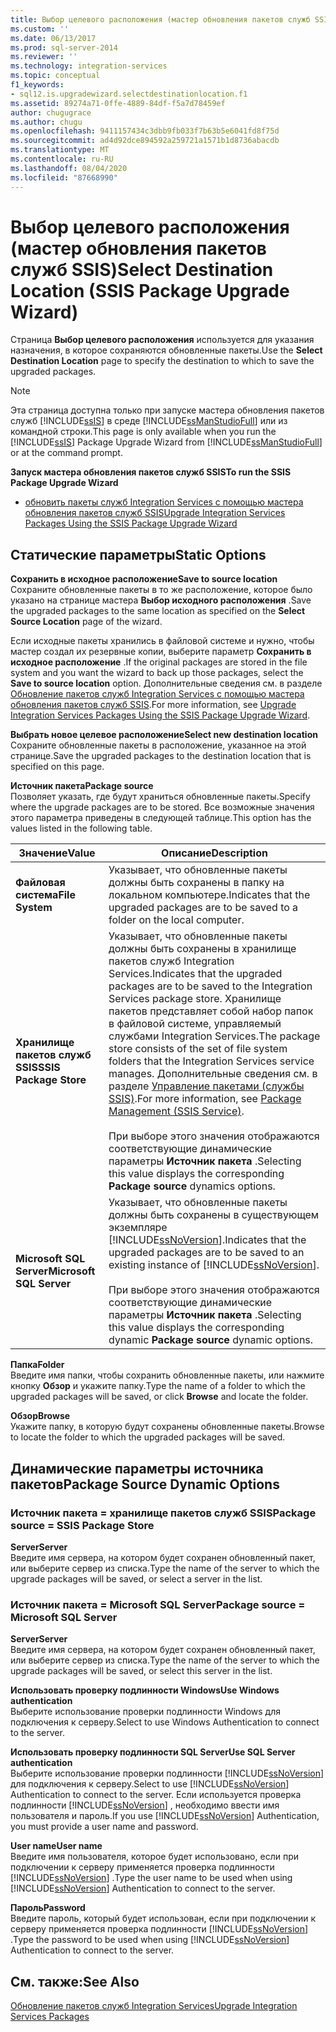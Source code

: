 ```yaml
---
title: Выбор целевого расположения (мастер обновления пакетов служб SSIS) | Документация Майкрософт
ms.custom: ''
ms.date: 06/13/2017
ms.prod: sql-server-2014
ms.reviewer: ''
ms.technology: integration-services
ms.topic: conceptual
f1_keywords:
- sql12.is.upgradewizard.selectdestinationlocation.f1
ms.assetid: 89274a71-0ffe-4889-84df-f5a7d78459ef
author: chugugrace
ms.author: chugu
ms.openlocfilehash: 9411157434c3dbb9fb033f7b63b5e6041fd8f75d
ms.sourcegitcommit: ad4d92dce894592a259721a1571b1d8736abacdb
ms.translationtype: MT
ms.contentlocale: ru-RU
ms.lasthandoff: 08/04/2020
ms.locfileid: "87668990"
---
```

# <a name="select-destination-location-ssis-package-upgrade-wizard"></a><span data-ttu-id="a3d12-102">Выбор целевого расположения (мастер обновления пакетов служб SSIS)</span><span class="sxs-lookup"><span data-stu-id="a3d12-102">Select Destination Location (SSIS Package Upgrade Wizard)</span></span>
  <span data-ttu-id="a3d12-103">Страница **Выбор целевого расположения** используется для указания назначения, в которое сохраняются обновленные пакеты.</span><span class="sxs-lookup"><span data-stu-id="a3d12-103">Use the **Select Destination Location** page to specify the destination to which to save the upgraded packages.</span></span>  
  
> [!NOTE]  
>  <span data-ttu-id="a3d12-104">Эта страница доступна только при запуске мастера обновления пакетов служб [!INCLUDE[ssIS](../includes/ssis-md.md)] в среде [!INCLUDE[ssManStudioFull](../includes/ssmanstudiofull-md.md)] или из командной строки.</span><span class="sxs-lookup"><span data-stu-id="a3d12-104">This page is only available when you run the [!INCLUDE[ssIS](../includes/ssis-md.md)] Package Upgrade Wizard from [!INCLUDE[ssManStudioFull](../includes/ssmanstudiofull-md.md)] or at the command prompt.</span></span>  
  
 <span data-ttu-id="a3d12-105">**Запуск мастера обновления пакетов служб SSIS**</span><span class="sxs-lookup"><span data-stu-id="a3d12-105">**To run the SSIS Package Upgrade Wizard**</span></span>  
  
-   [<span data-ttu-id="a3d12-106">обновить пакеты служб Integration Services с помощью мастера обновления пакетов служб SSIS</span><span class="sxs-lookup"><span data-stu-id="a3d12-106">Upgrade Integration Services Packages Using the SSIS Package Upgrade Wizard</span></span>](install-windows/upgrade-integration-services-packages-using-the-ssis-package-upgrade-wizard.md)  
  
## <a name="static-options"></a><span data-ttu-id="a3d12-107">Статические параметры</span><span class="sxs-lookup"><span data-stu-id="a3d12-107">Static Options</span></span>  
 <span data-ttu-id="a3d12-108">**Сохранить в исходное расположение**</span><span class="sxs-lookup"><span data-stu-id="a3d12-108">**Save to source location**</span></span>  
 <span data-ttu-id="a3d12-109">Сохраните обновленные пакеты в то же расположение, которое было указано на странице мастера **Выбор исходного расположения** .</span><span class="sxs-lookup"><span data-stu-id="a3d12-109">Save the upgraded packages to the same location as specified on the **Select Source Location** page of the wizard.</span></span>  
  
 <span data-ttu-id="a3d12-110">Если исходные пакеты хранились в файловой системе и нужно, чтобы мастер создал их резервные копии, выберите параметр **Сохранить в исходное расположение** .</span><span class="sxs-lookup"><span data-stu-id="a3d12-110">If the original packages are stored in the file system and you want the wizard to back up those packages, select the **Save to source location** option.</span></span> <span data-ttu-id="a3d12-111">Дополнительные сведения см. в разделе [Обновление пакетов служб Integration Services с помощью мастера обновления пакетов служб SSIS](install-windows/upgrade-integration-services-packages-using-the-ssis-package-upgrade-wizard.md).</span><span class="sxs-lookup"><span data-stu-id="a3d12-111">For more information, see [Upgrade Integration Services Packages Using the SSIS Package Upgrade Wizard](install-windows/upgrade-integration-services-packages-using-the-ssis-package-upgrade-wizard.md).</span></span>  
  
 <span data-ttu-id="a3d12-112">**Выбрать новое целевое расположение**</span><span class="sxs-lookup"><span data-stu-id="a3d12-112">**Select new destination location**</span></span>  
 <span data-ttu-id="a3d12-113">Сохраните обновленные пакеты в расположение, указанное на этой странице.</span><span class="sxs-lookup"><span data-stu-id="a3d12-113">Save the upgraded packages to the destination location that is specified on this page.</span></span>  
  
 <span data-ttu-id="a3d12-114">**Источник пакета**</span><span class="sxs-lookup"><span data-stu-id="a3d12-114">**Package source**</span></span>  
 <span data-ttu-id="a3d12-115">Позволяет указать, где будут храниться обновленные пакеты.</span><span class="sxs-lookup"><span data-stu-id="a3d12-115">Specify where the upgrade packages are to be stored.</span></span> <span data-ttu-id="a3d12-116">Все возможные значения этого параметра приведены в следующей таблице.</span><span class="sxs-lookup"><span data-stu-id="a3d12-116">This option has the values listed in the following table.</span></span>  
  
|<span data-ttu-id="a3d12-117">Значение</span><span class="sxs-lookup"><span data-stu-id="a3d12-117">Value</span></span>|<span data-ttu-id="a3d12-118">Описание</span><span class="sxs-lookup"><span data-stu-id="a3d12-118">Description</span></span>|  
|-----------|-----------------|  
|<span data-ttu-id="a3d12-119">**Файловая система**</span><span class="sxs-lookup"><span data-stu-id="a3d12-119">**File System**</span></span>|<span data-ttu-id="a3d12-120">Указывает, что обновленные пакеты должны быть сохранены в папку на локальном компьютере.</span><span class="sxs-lookup"><span data-stu-id="a3d12-120">Indicates that the upgraded packages are to be saved to a folder on the local computer.</span></span>|  
|<span data-ttu-id="a3d12-121">**Хранилище пакетов служб SSIS**</span><span class="sxs-lookup"><span data-stu-id="a3d12-121">**SSIS Package Store**</span></span>|<span data-ttu-id="a3d12-122">Указывает, что обновленные пакеты должны быть сохранены в хранилище пакетов служб Integration Services.</span><span class="sxs-lookup"><span data-stu-id="a3d12-122">Indicates that the upgraded packages are to be saved to the Integration Services package store.</span></span> <span data-ttu-id="a3d12-123">Хранилище пакетов представляет собой набор папок в файловой системе, управляемый службами Integration Services.</span><span class="sxs-lookup"><span data-stu-id="a3d12-123">The package store consists of the set of file system folders that the Integration Services service manages.</span></span> <span data-ttu-id="a3d12-124">Дополнительные сведения см. в разделе [Управление пакетами (службы SSIS)](service/package-management-ssis-service.md).</span><span class="sxs-lookup"><span data-stu-id="a3d12-124">For more information, see [Package Management &#40;SSIS Service&#41;](service/package-management-ssis-service.md).</span></span><br /><br /> <span data-ttu-id="a3d12-125">При выборе этого значения отображаются соответствующие динамические параметры **Источник пакета** .</span><span class="sxs-lookup"><span data-stu-id="a3d12-125">Selecting this value displays the corresponding **Package source** dynamics options.</span></span>|  
|<span data-ttu-id="a3d12-126">**Microsoft SQL Server**</span><span class="sxs-lookup"><span data-stu-id="a3d12-126">**Microsoft SQL Server**</span></span>|<span data-ttu-id="a3d12-127">Указывает, что обновленные пакеты должны быть сохранены в существующем экземпляре [!INCLUDE[ssNoVersion](../includes/ssnoversion-md.md)].</span><span class="sxs-lookup"><span data-stu-id="a3d12-127">Indicates that the upgraded packages are to be saved to an existing instance of [!INCLUDE[ssNoVersion](../includes/ssnoversion-md.md)].</span></span><br /><br /> <span data-ttu-id="a3d12-128">При выборе этого значения отображаются соответствующие динамические параметры **Источник пакета** .</span><span class="sxs-lookup"><span data-stu-id="a3d12-128">Selecting this value displays the corresponding dynamic **Package source** dynamic options.</span></span>|  
  
 <span data-ttu-id="a3d12-129">**Папка**</span><span class="sxs-lookup"><span data-stu-id="a3d12-129">**Folder**</span></span>  
 <span data-ttu-id="a3d12-130">Введите имя папки, чтобы сохранить обновленные пакеты, или нажмите кнопку **Обзор** и укажите папку.</span><span class="sxs-lookup"><span data-stu-id="a3d12-130">Type the name of a folder to which the upgraded packages will be saved, or click **Browse** and locate the folder.</span></span>  
  
 <span data-ttu-id="a3d12-131">**Обзор**</span><span class="sxs-lookup"><span data-stu-id="a3d12-131">**Browse**</span></span>  
 <span data-ttu-id="a3d12-132">Укажите папку, в которую будут сохранены обновленные пакеты.</span><span class="sxs-lookup"><span data-stu-id="a3d12-132">Browse to locate the folder to which the upgraded packages will be saved.</span></span>  
  
## <a name="package-source-dynamic-options"></a><span data-ttu-id="a3d12-133">Динамические параметры источника пакетов</span><span class="sxs-lookup"><span data-stu-id="a3d12-133">Package Source Dynamic Options</span></span>  
  
### <a name="package-source--ssis-package-store"></a><span data-ttu-id="a3d12-134">Источник пакета = хранилище пакетов служб SSIS</span><span class="sxs-lookup"><span data-stu-id="a3d12-134">Package source = SSIS Package Store</span></span>  
 <span data-ttu-id="a3d12-135">**Server**</span><span class="sxs-lookup"><span data-stu-id="a3d12-135">**Server**</span></span>  
 <span data-ttu-id="a3d12-136">Введите имя сервера, на котором будет сохранен обновленный пакет, или выберите сервер из списка.</span><span class="sxs-lookup"><span data-stu-id="a3d12-136">Type the name of the server to which the upgrade packages will be saved, or select a server in the list.</span></span>  
  
### <a name="package-source--microsoft-sql-server"></a><span data-ttu-id="a3d12-137">Источник пакета = Microsoft SQL Server</span><span class="sxs-lookup"><span data-stu-id="a3d12-137">Package source = Microsoft SQL Server</span></span>  
 <span data-ttu-id="a3d12-138">**Server**</span><span class="sxs-lookup"><span data-stu-id="a3d12-138">**Server**</span></span>  
 <span data-ttu-id="a3d12-139">Введите имя сервера, на котором будет сохранен обновленный пакет, или выберите сервер из списка.</span><span class="sxs-lookup"><span data-stu-id="a3d12-139">Type the name of the server to which the upgrade packages will be saved, or select this server in the list.</span></span>  
  
 <span data-ttu-id="a3d12-140">**Использовать проверку подлинности Windows**</span><span class="sxs-lookup"><span data-stu-id="a3d12-140">**Use Windows authentication**</span></span>  
 <span data-ttu-id="a3d12-141">Выберите использование проверки подлинности Windows для подключения к серверу.</span><span class="sxs-lookup"><span data-stu-id="a3d12-141">Select to use Windows Authentication to connect to the server.</span></span>  
  
 <span data-ttu-id="a3d12-142">**Использовать проверку подлинности SQL Server**</span><span class="sxs-lookup"><span data-stu-id="a3d12-142">**Use SQL Server authentication**</span></span>  
 <span data-ttu-id="a3d12-143">Выберите использование проверки подлинности [!INCLUDE[ssNoVersion](../includes/ssnoversion-md.md)] для подключения к серверу.</span><span class="sxs-lookup"><span data-stu-id="a3d12-143">Select to use [!INCLUDE[ssNoVersion](../includes/ssnoversion-md.md)] Authentication to connect to the server.</span></span> <span data-ttu-id="a3d12-144">Если используется проверка подлинности [!INCLUDE[ssNoVersion](../includes/ssnoversion-md.md)] , необходимо ввести имя пользователя и пароль.</span><span class="sxs-lookup"><span data-stu-id="a3d12-144">If you use [!INCLUDE[ssNoVersion](../includes/ssnoversion-md.md)] Authentication, you must provide a user name and password.</span></span>  
  
 <span data-ttu-id="a3d12-145">**User name**</span><span class="sxs-lookup"><span data-stu-id="a3d12-145">**User name**</span></span>  
 <span data-ttu-id="a3d12-146">Введите имя пользователя, которое будет использовано, если при подключении к серверу применяется проверка подлинности [!INCLUDE[ssNoVersion](../includes/ssnoversion-md.md)] .</span><span class="sxs-lookup"><span data-stu-id="a3d12-146">Type the user name to be used when using [!INCLUDE[ssNoVersion](../includes/ssnoversion-md.md)] Authentication to connect to the server.</span></span>  
  
 <span data-ttu-id="a3d12-147">**Пароль**</span><span class="sxs-lookup"><span data-stu-id="a3d12-147">**Password**</span></span>  
 <span data-ttu-id="a3d12-148">Введите пароль, который будет использован, если при подключении к серверу применяется проверка подлинности [!INCLUDE[ssNoVersion](../includes/ssnoversion-md.md)] .</span><span class="sxs-lookup"><span data-stu-id="a3d12-148">Type the password to be used when using [!INCLUDE[ssNoVersion](../includes/ssnoversion-md.md)] Authentication to connect to the server.</span></span>  
  
## <a name="see-also"></a><span data-ttu-id="a3d12-149">См. также:</span><span class="sxs-lookup"><span data-stu-id="a3d12-149">See Also</span></span>  
 [<span data-ttu-id="a3d12-150">Обновление пакетов служб Integration Services</span><span class="sxs-lookup"><span data-stu-id="a3d12-150">Upgrade Integration Services Packages</span></span>](install-windows/upgrade-integration-services-packages.md)  
  
  

